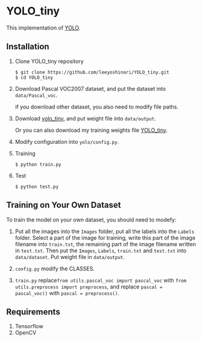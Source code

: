 # YOLO_tiny

This implementation of [YOLO](https://arxiv.org/pdf/1506.02640.pdf).

## Installation
1. Clone YOLO_tiny repository
	```Shell
	$ git clone https://github.com/leeyoshinari/YOLO_tiny.git
    $ cd YOLO_tiny
	```

2. Download Pascal VOC2007 dataset, and put the dataset into `data/Pascal_voc`.

   if you download other dataset, you also need to modify file paths.

3. Download [yolo_tiny](https://drive.google.com/file/d/0B-yiAeTLLamRekxqVE01Yi1RRlk/view?usp=sharing), and put weight file into `data/output`.

   Or you can also download my training weights file [YOLO_tiny]().

4. Modify configuration into `yolo/config.py`.

5. Training
	```Shell
	$ python train.py
	```

6. Test
	```Shell
	$ python test.py
	```

## Training on Your Own Dataset
To train the model on your own dataset, you should need to modefy:

1. Put all the images into the `Images` folder, put all the labels into the `Labels` folder. Select a part of the image for training, write this part of the image filename into `train.txt`, the remaining part of the image filename written in `test.txt`. Then put the `Images`, `Labels`, `train.txt` and `test.txt` into `data/dataset`. Put weight file in `data/output`.

2. `config.py` modify the CLASSES.

3. `train.py` replace`from utils.pascal_voc import pascal_voc` with `from utils.preprocess import preprocess`, and replace `pascal = pascal_voc()` with `pascal = preprocess()`.

## Requirements
1. Tensorflow
2. OpenCV
